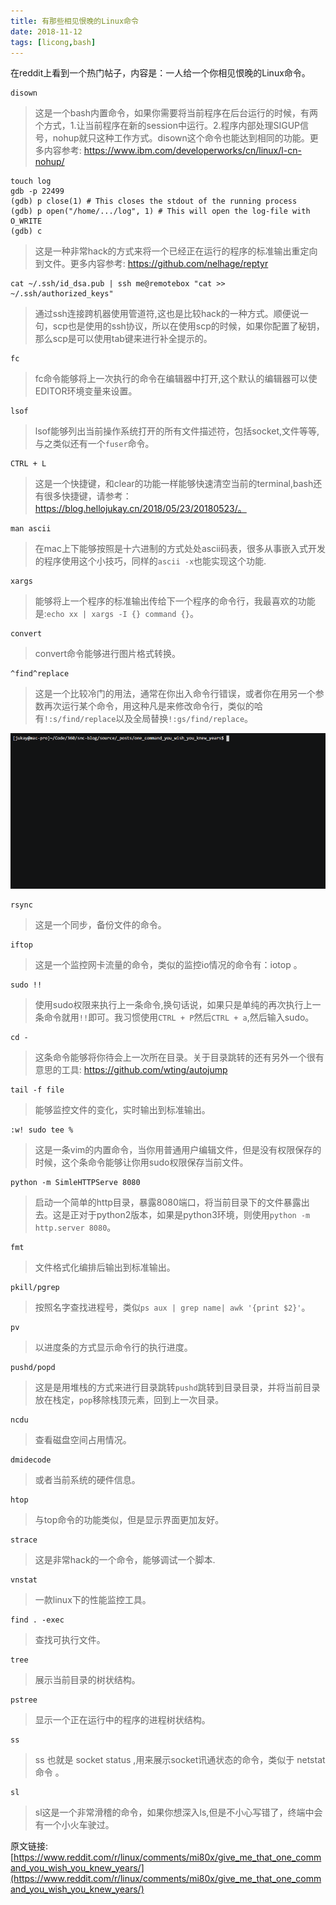 ```yaml
---
title: 有那些相见恨晚的Linux命令
date: 2018-11-12
tags: [licong,bash]
---
```

在reddit上看到一个热门帖子，内容是：一人给一个你相见恨晚的Linux命令。

```shell
disown
```
> 这是一个bash内置命令，如果你需要将当前程序在后台运行的时候，有两个方式，1.让当前程序在新的session中运行。2.程序内部处理SIGUP信号，nohup就只这种工作方式。disown这个命令也能达到相同的功能。更多内容参考: https://www.ibm.com/developerworks/cn/linux/l-cn-nohup/


```shell
touch log
gdb -p 22499
(gdb) p close(1) # This closes the stdout of the running process
(gdb) p open("/home/.../log", 1) # This will open the log-file with O_WRITE
(gdb) c
```
> 这是一种非常hack的方式来将一个已经正在运行的程序的标准输出重定向到文件。更多内容参考: https://github.com/nelhage/reptyr

```shell
cat ~/.ssh/id_dsa.pub | ssh me@remotebox "cat >> ~/.ssh/authorized_keys"
```
> 通过ssh连接跨机器使用管道符,这也是比较hack的一种方式。顺便说一句，scp也是使用的ssh协议，所以在使用scp的时候，如果你配置了秘钥，那么scp是可以使用tab键来进行补全提示的。


```shell
fc
```
> fc命令能够将上一次执行的命令在编辑器中打开,这个默认的编辑器可以使EDITOR环境变量来设置。


```shell
lsof
```
> lsof能够列出当前操作系统打开的所有文件描述符，包括socket,文件等等,与之类似还有一个`fuser`命令。

```shell
CTRL + L 
```
> 这是一个快捷键，和clear的功能一样能够快速清空当前的terminal,bash还有很多快捷键，请参考： https://blog.hellojukay.cn/2018/05/23/20180523/。

```shell
man ascii
```
> 在mac上下能够按照是十六进制的方式处处ascii码表，很多从事嵌入式开发的程序使用这个小技巧，同样的`ascii -x`也能实现这个功能.

```shell
xargs
```
> 能够将上一个程序的标准输出传给下一个程序的命令行，我最喜欢的功能是:`echo xx | xargs -I {} command {}`。

```shell
convert
```
> convert命令能够进行图片格式转换。


```shell
^find^replace
```
> 这是一个比较冷门的用法，通常在你出入命令行错误，或者你在用另一个参数再次运行某个命令，用这种凡是来修改命令行，类似的哈有`!:s/find/replace`以及全局替换`!:gs/find/replace`。

![image](20181112/replace.gif)


```shell
rsync
```
> 这是一个同步，备份文件的命令。

```shell
iftop
```
> 这是一个监控网卡流量的命令，类似的监控io情况的命令有：iotop 。

```shell
sudo !!
```
> 使用sudo权限来执行上一条命令,换句话说，如果只是单纯的再次执行上一条命令就用`!!`即可。我习惯使用`CTRL + P`然后`CTRL + a`,然后输入sudo。

```shell
cd -
```
> 这条命令能够将你待会上一次所在目录。关于目录跳转的还有另外一个很有意思的工具: https://github.com/wting/autojump

```shell
tail -f file
```
> 能够监控文件的变化，实时输出到标准输出。

```shell
:w! sudo tee %
```
> 这是一条vim的内置命令，当你用普通用户编辑文件，但是没有权限保存的时候，这个条命令能够让你用sudo权限保存当前文件。


```shell
python -m SimleHTTPServe 8080
```
> 启动一个简单的http目录，暴露8080端口，将当前目录下的文件暴露出去。这是正对于python2版本，如果是python3环境，则使用`python -m http.server 8080`。


```shell
fmt
```
> 文件格式化编排后输出到标准输出。

```shell
pkill/pgrep
```
> 按照名字查找进程号，类似`ps aux | grep name| awk '{print $2}'`。

```shell
pv
```
> 以进度条的方式显示命令行的执行进度。

```shell
pushd/popd
```
> 这是是用堆栈的方式来进行目录跳转`pushd`跳转到目录目录，并将当前目录放在栈定，`pop`移除栈顶元素，回到上一次目录。


```shell
ncdu
```
> 查看磁盘空间占用情况。


```shell
dmidecode
```
> 或者当前系统的硬件信息。


```shell
htop
```
> 与top命令的功能类似，但是显示界面更加友好。


```shell
strace
```
> 这是非常hack的一个命令，能够调试一个脚本.


```shell
vnstat
```
> 一款linux下的性能监控工具。


```shell
find . -exec
```
> 查找可执行文件。


```shell
tree
```
> 展示当前目录的树状结构。


```shell
pstree
```
> 显示一个正在运行中的程序的进程树状结构。


```shell
ss
```
> ss 也就是 socket status ,用来展示socket讯通状态的命令，类似于 netstat 命令 。


```shell
sl
```
> sl这是一个非常滑稽的命令，如果你想深入ls,但是不小心写错了，终端中会有一个小火车驶过。



原文链接: [https://www.reddit.com/r/linux/comments/mi80x/give_me_that_one_command_you_wish_you_knew_years/](https://www.reddit.com/r/linux/comments/mi80x/give_me_that_one_command_you_wish_you_knew_years/)